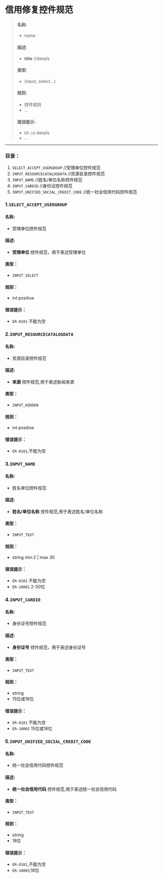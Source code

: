 # 信用修复控件规范

> #### 名称: 
> + name
> 
> #### 描述: 
> 
> + **title** //details
> 
> #### 类型: 
> 	+ (input, select...)
> 
> #### 规则: 
> 
> 	+ 控件规则
>  + ...
> 
> #### 错误提示: 
> + `ER-id` details
> + ...

----

### 目录：
1. `SELECT_ACCEPT_USERGROUP`          //受理单位控件规范
2. `INPUT_RESOURCECATALOGDATA`        //资源目录控件规范
3. `INPUT_NAME`                       //姓名/单位名称控件规范
4. `INPUT_CARDID`                     //身份证控件规范
5. `INPUT_UNIFIED_SOCIAL_CREDIT_CODE` //统一社会信用代码控件规范


### 1.`SELECT_ACCEPT_USERGROUP`

#### 名称: 

+ 受理单位控件规范

#### 描述: 

+ **受理单位** 控件规范，用于表述受理单位

#### 类型：

+ `INPUT_SELECT`

#### 规则：

+ int positive

#### 错误提示：

+ `ER-0101` 不能为空

### 2.`INPUT_RESOURCECATALOGDATA`

#### 名称: 

+ 资源目录控件规范

#### 描述: 

+ **来源** 控件规范,用于表述新闻来源

#### 类型：

+ `INPUT_HIDDEN`

#### 规则：

+ int positive

#### 错误提示：

+ `ER-0101`,不能为空

### 3.`INPUT_NAME`

#### 名称: 

+ 姓名单位控件规范

#### 描述: 

+ **姓名/单位名称** 控件规范,用于表述姓名/单位名称

#### 类型：

+ `INPUT_TEXT`

#### 规则：

+ string min:2 | max 30

#### 错误提示：

+ `ER-0101` 不能为空
+ `ER-10001` 2-30位

### 4.`INPUT_CARDID`

#### 名称: 

+ 身份证号控件规范

#### 描述: 

+ **身份证号** 控件规范，用于表述身份证号

#### 类型：

+ `INPUT_TEXT`

#### 规则：

+ string 
+ 15位或18位

#### 错误提示：

+ `ER-0101` 不能为空
+ `ER-10002` 15位或18位

### 5.`INPUT_UNIFIED_SOCIAL_CREDIT_CODE`

#### 名称: 

+ 统一社会信用代码控件规范

#### 描述: 

+ **统一社会信用代码** 控件规范,用于表述统一社会信用代码

#### 类型：

+ `INPUT_TEXT`

#### 规则：

+ string 
+ 18位

#### 错误提示：

+ `ER-0101`,不能为空
+ `ER-10003`,18位